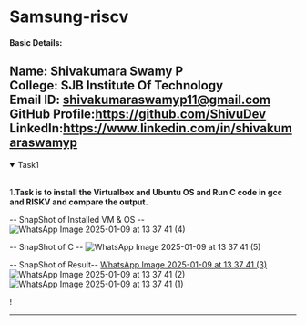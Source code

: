 # Samsung-riscv

#### Basic Details: 
Name: Shivakumara Swamy P\
College: SJB Institute Of Technology\
Email ID: shivakumaraswamyp11@gmail.com\
GitHub Profile:https://github.com/ShivuDev<br/>
LinkedIn:https://www.linkedin.com/in/shivakumaraswamyp
----
<details open>
<summary> Task1 </summary>
<br>

  1.**Task is to install the Virtualbox and Ubuntu OS and Run C code in gcc and RISKV and compare the output.**

  -- SnapShot of Installed VM & OS --
  ![WhatsApp Image 2025-01-09 at 13 37 41 (4)](https://github.com/user-attachments/assets/80f86247-7236-4bb7-bb51-0c27110466f9)

  -- SnapShot of C --
  ![WhatsApp Image 2025-01-09 at 13 37 41 (5)](https://github.com/user-attachments/assets/1d5087cd-d32c-42ee-9722-c0c392ab550b)

  -- SnapShot of Result--
  [WhatsApp Image 2025-01-09 at 13 37 41 (3)](https://github.com/user-attachments/assets/1bc1592f-e0f6-4cae-8aa7-e04e1554eee8)
![WhatsApp Image 2025-01-09 at 13 37 41 (2)](https://github.com/user-attachments/assets/c0788ca2-025b-4ecf-80c8-5adc25d5cadf)
![WhatsApp Image 2025-01-09 at 13 37 41 (1)](https://github.com/user-attachments/assets/77169c44-5bb2-47fa-9887-5d562b8582a8)

  
 
</details>!

----
